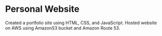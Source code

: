 # Personal Website
Created a portfolio site using HTML, CSS, and JavaScript. Hosted website on AWS using  AmazonS3 bucket and Amazon Route 53. 

